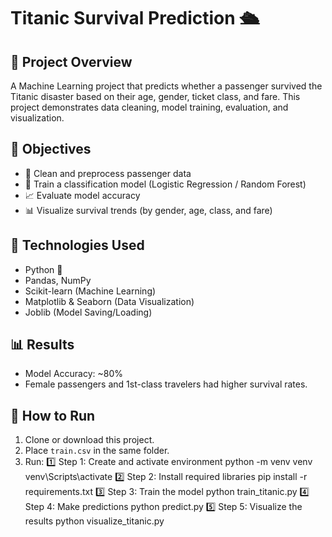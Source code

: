 # Titanic Survival Prediction 🛳️

## 📌 Project Overview
A Machine Learning project that predicts whether a passenger survived the Titanic disaster based on their age, gender, ticket class, and fare.
This project demonstrates data cleaning, model training, evaluation, and visualization.

## 🧠 Objectives
- 🧹 Clean and preprocess passenger data
- 🤖 Train a classification model (Logistic Regression / Random Forest)
- 📈 Evaluate model accuracy
- 📊 Visualize survival trends (by gender, age, class, and fare)

## 🧰 Technologies Used
- Python 🐍  
- Pandas, NumPy  
- Scikit-learn (Machine Learning)  
- Matplotlib & Seaborn (Data Visualization)  
- Joblib (Model Saving/Loading)

## 📊 Results
- Model Accuracy: ~80%  
- Female passengers and 1st-class travelers had higher survival rates.

## 🚀 How to Run
1. Clone or download this project.  
2. Place `train.csv` in the same folder.  
3. Run:
   1️⃣ Step 1: Create and activate environment
       python -m venv venv
       venv\Scripts\activate
   2️⃣ Step 2: Install required libraries
       pip install -r requirements.txt
   3️⃣ Step 3: Train the model
       python train_titanic.py
   4️⃣ Step 4: Make predictions
       python predict.py
   5️⃣ Step 5: Visualize the results
       python visualize_titanic.py




